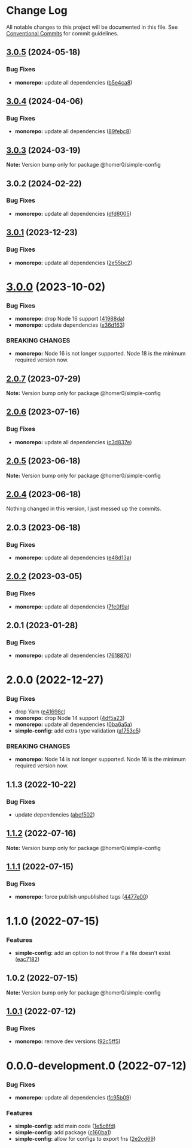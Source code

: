 # Change Log

All notable changes to this project will be documented in this file.
See [Conventional Commits](https://conventionalcommits.org) for commit guidelines.

## [3.0.5](https://github.com/homer0/packages/compare/@homer0/simple-config@3.0.4...@homer0/simple-config@3.0.5) (2024-05-18)

### Bug Fixes

- **monorepo:** update all dependencies ([b5e4ca8](https://github.com/homer0/packages/commit/b5e4ca81420dce38ddaceaa577def66a8064df85))

## [3.0.4](https://github.com/homer0/packages/compare/@homer0/simple-config@3.0.3...@homer0/simple-config@3.0.4) (2024-04-06)

### Bug Fixes

- **monorepo:** update all dependencies ([89febc8](https://github.com/homer0/packages/commit/89febc8e7f8e2be2cbc0655f6452b10a22c86934))

## [3.0.3](https://github.com/homer0/packages/compare/@homer0/simple-config@3.0.2...@homer0/simple-config@3.0.3) (2024-03-19)

**Note:** Version bump only for package @homer0/simple-config

## 3.0.2 (2024-02-22)

### Bug Fixes

- **monorepo:** update all dependencies ([dfd8005](https://github.com/homer0/packages/commit/dfd80057bf5a5259d0324ca5eecf6e42a58db817))

## [3.0.1](https://github.com/homer0/packages/compare/@homer0/simple-config@3.0.0...@homer0/simple-config@3.0.1) (2023-12-23)

### Bug Fixes

- **monorepo:** update all dependencies ([2e55bc2](https://github.com/homer0/packages/commit/2e55bc20351f39fb52b9555f564102833e168dc1))

# [3.0.0](https://github.com/homer0/packages/compare/@homer0/simple-config@2.0.7...@homer0/simple-config@3.0.0) (2023-10-02)

### Bug Fixes

- **monorepo:** drop Node 16 support ([41988da](https://github.com/homer0/packages/commit/41988da8e3f15a1c2daecfe0d7c9243eb19f9351))
- **monorepo:** update dependencies ([e36d163](https://github.com/homer0/packages/commit/e36d1630c8fc754d9359665100c8a027b15cfb9e))

### BREAKING CHANGES

- **monorepo:** Node 16 is not longer supported. Node 18 is the minimum required version now.

## [2.0.7](https://github.com/homer0/packages/compare/@homer0/simple-config@2.0.6...@homer0/simple-config@2.0.7) (2023-07-29)

**Note:** Version bump only for package @homer0/simple-config

## [2.0.6](https://github.com/homer0/packages/compare/@homer0/simple-config@2.0.5...@homer0/simple-config@2.0.6) (2023-07-16)

### Bug Fixes

- **monorepo:** update all dependencies ([c3d837e](https://github.com/homer0/packages/commit/c3d837e5820d27a27e97322211478d880000c064))

## [2.0.5](https://github.com/homer0/packages/compare/@homer0/simple-config@2.0.4...@homer0/simple-config@2.0.5) (2023-06-18)

**Note:** Version bump only for package @homer0/simple-config

## [2.0.4](https://github.com/homer0/packages/compare/@homer0/simple-config@2.0.2...@homer0/simple-config@2.0.4) (2023-06-18)

Nothing changed in this version, I just messed up the commits.

## 2.0.3 (2023-06-18)

### Bug Fixes

- **monorepo:** update all dependencies ([e48d13a](https://github.com/homer0/packages/commit/e48d13a474ce710f73128a49ca6ad4ac2da23ef0))

## [2.0.2](https://github.com/homer0/packages/compare/@homer0/simple-config@2.0.1...@homer0/simple-config@2.0.2) (2023-03-05)

### Bug Fixes

- **monorepo:** update all dependencies ([7fe0f9a](https://github.com/homer0/packages/commit/7fe0f9a39ec89e9b3fa9530e9332828916f3a108))

## 2.0.1 (2023-01-28)

### Bug Fixes

- **monorepo:** update all dependencies ([7618870](https://github.com/homer0/packages/commit/7618870e6ec4d6f281a79b15f139124875c760b2))

# 2.0.0 (2022-12-27)

### Bug Fixes

- drop Yarn ([e41698c](https://github.com/homer0/packages/commit/e41698c310996d1ca520bd6a9a2220017e1a3d49))
- **monorepo:** drop Node 14 support ([4df5a23](https://github.com/homer0/packages/commit/4df5a23c1c3e5d1632679f4902c0c73113252bc0))
- **monorepo:** update all dependencies ([0ba6a5a](https://github.com/homer0/packages/commit/0ba6a5a68413ab557cce5a5afbd6314e42d86671))
- **simple-config:** add extra type validation ([a1753c5](https://github.com/homer0/packages/commit/a1753c50d0d8c1150fe2fec1332d06d2701d6a65))

### BREAKING CHANGES

- **monorepo:** Node 14 is not longer supported. Node 16 is the minimum required version now.

## 1.1.3 (2022-10-22)

### Bug Fixes

- update dependencies ([abcf502](https://github.com/homer0/packages/commit/abcf5027fce4cb7d37d9e4cf9aafc1846c7bceb0))

## [1.1.2](https://github.com/homer0/packages/compare/@homer0/simple-config@1.1.1...@homer0/simple-config@1.1.2) (2022-07-16)

**Note:** Version bump only for package @homer0/simple-config

## [1.1.1](https://github.com/homer0/packages/compare/@homer0/simple-config@1.1.0...@homer0/simple-config@1.1.1) (2022-07-15)

### Bug Fixes

- **monorepo:** force publish unpublished tags ([4477e00](https://github.com/homer0/packages/commit/4477e0088e178915a61baac6fa276b16c9921764))

# 1.1.0 (2022-07-15)

### Features

- **simple-config:** add an option to not throw if a file doesn't exist ([eac7182](https://github.com/homer0/packages/commit/eac7182b59aea0f3c8a58f62c438b6ff41ab82d0))

## 1.0.2 (2022-07-15)

**Note:** Version bump only for package @homer0/simple-config

## [1.0.1](https://github.com/homer0/packages/compare/@homer0/simple-config@0.0.0-development.0...@homer0/simple-config@1.0.1) (2022-07-12)

### Bug Fixes

- **monorepo:** remove dev versions ([92c5ff5](https://github.com/homer0/packages/commit/92c5ff5cc9c579879f371c08edbc111b7e1d4319))

# 0.0.0-development.0 (2022-07-12)

### Bug Fixes

- **monorepo:** update all dependencies ([fc95b09](https://github.com/homer0/packages/commit/fc95b096bc4c2976ba5cd9c7354890137b66a3bd))

### Features

- **simple-config:** add main code ([1e5c6fd](https://github.com/homer0/packages/commit/1e5c6fdd319db694607f48ba91ff6ef8bb37c520))
- **simple-config:** add package ([c160ba1](https://github.com/homer0/packages/commit/c160ba1416c1b260ac136d999eff931da83dc5e3))
- **simple-config:** allow for configs to export fns ([2e2cd69](https://github.com/homer0/packages/commit/2e2cd69ad3504d1e2ac50437abcfa2c76d83361a))

